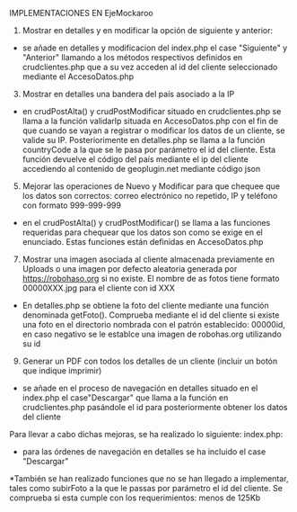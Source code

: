 IMPLEMENTACIONES EN EjeMockaroo

1) Mostrar en detalles y en modificar la opción de siguiente y anterior:
  - se añade en detalles y modificacion del index.php el case "Siguiente"  y "Anterior" llamando a los métodos respectivos definidos en crudclientes.php que a su vez acceden al id del cliente seleccionado mediante el AccesoDatos.php

3) Mostrar en detalles una bandera del país asociado a la IP
  - en crudPostAlta() y crudPostModificar situado en crudclientes.php se llama a la función validarIp situada en AccesoDatos.php con el fin de que cuando se vayan a registrar o modificar los datos de un cliente, se valide su IP. Posteriorimente en detalles.php se llama a la función countryCode a la que se le pasa por parámetro el id del cliente. Esta función devuelve el código del país mediante el ip del cliente accediendo al contenido de geoplugin.net mediante código json

5) Mejorar las operaciones de Nuevo y Modificar para que chequee que los datos son correctos: correo electrónico no repetido, IP y teléfono con formato 999-999-999
- en el crudPostAlta() y crudPostModificar() se llama a las funciones requeridas para chequear que los datos son como se exige en el enunciado. Estas funciones están definidas en AccesoDatos.php

7) Mostrar una imagen asociada al cliente almacenada previamente en Uploads o una imagen por defecto aleatoria generada por https://robohaso.org si no existe. El nombre de as fotos tiene formato 00000XXX.jpg para el cliente con id XXX
  - En detalles.php se obtiene la foto del cliente mediante una función denominada getFoto(). Comprueba mediante el id del cliente si existe una foto en el directorio nombrada con el patrón establecido: 00000id, en caso negativo se le establce una imagen de robohas.org utilizando su id

9) Generar un PDF con todos los detalles de un cliente (incluir un botón que indique imprimir)
  - se añade en el proceso de navegación en detalles situado en el index.php el case"Descargar" que llama a la función en crudclientes.php pasándole el id para posteriormente obtener los datos del cliente


Para llevar a cabo dichas mejoras, se ha realizado lo siguiente:
index.php:
  - para las órdenes de navegación en detalles se ha incluido el case "Descargar"

*También se han realizado funciones que no se han llegado a implementar, tales como subirFoto a la que le passas por parámetro el id del cliente. Se comprueba si esta cumple con los requerimientos: menos de 125Kb
